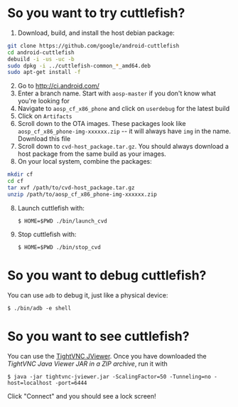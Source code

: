 # So you want to try cuttlefish?

1. Download, build, and install the host debian package:

```bash
git clone https://github.com/google/android-cuttlefish
cd android-cuttlefish
debuild -i -us -uc -b
sudo dpkg -i ../cuttlefish-common_*_amd64.deb
sudo apt-get install -f
```

2. Go to http://ci.android.com/
3. Enter a branch name. Start with `aosp-master` if you don't know what you're
   looking for
4. Navigate to `aosp_cf_x86_phone` and click on `userdebug` for the latest build
5. Click on `Artifacts`
6. Scroll down to the OTA images. These packages look like
   `aosp_cf_x86_phone-img-xxxxxx.zip` -- it will always have `img` in the name.
   Download this file
7. Scroll down to `cvd-host_package.tar.gz`. You should always download a host
   package from the same build as your images.
8. On your local system, combine the packages:

```bash
mkdir cf
cd cf
tar xvf /path/to/cvd-host_package.tar.gz
unzip /path/to/aosp_cf_x86_phone-img-xxxxxx.zip
```

8. Launch cuttlefish with:

   `$ HOME=$PWD ./bin/launch_cvd`

9. Stop cuttlefish with:

   `$ HOME=$PWD ./bin/stop_cvd`

# So you want to debug cuttlefish?

You can use `adb` to debug it, just like a physical device:

   `$ ./bin/adb -e shell`

# So you want to see cuttlefish?

You can use the [TightVNC JViewer](https://www.tightvnc.com/download.php). Once
you have downloaded the *TightVNC Java Viewer JAR in a ZIP archive*, run it with

   `$ java -jar tightvnc-jviewer.jar -ScalingFactor=50 -Tunneling=no -host=localhost -port=6444`

Click "Connect" and you should see a lock screen!
